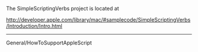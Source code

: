 
The SimpleScriptingVerbs project is located at

http://developer.apple.com/library/mac/#samplecode/SimpleScriptingVerbs/Introduction/Intro.html


-----

General/HowToSupportAppleScript